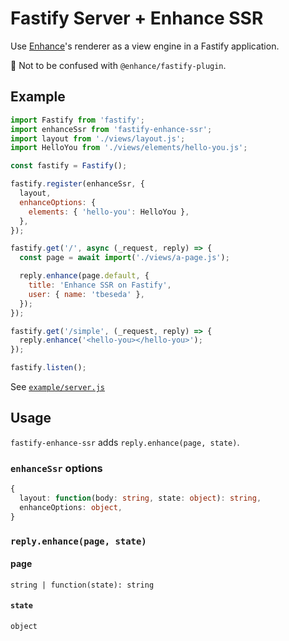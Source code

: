 # Fastify Server + Enhance SSR

Use [Enhance](https://enhance.dev)'s renderer as a view engine in a Fastify application.

💁 Not to be confused with `@enhance/fastify-plugin`.

## Example

```js
import Fastify from 'fastify';
import enhanceSsr from 'fastify-enhance-ssr';
import layout from './views/layout.js';
import HelloYou from './views/elements/hello-you.js';

const fastify = Fastify();

fastify.register(enhanceSsr, {
  layout,
  enhanceOptions: { 
    elements: { 'hello-you': HelloYou },
  },
});

fastify.get('/', async (_request, reply) => {
  const page = await import('./views/a-page.js');

  reply.enhance(page.default, {
    title: 'Enhance SSR on Fastify',
    user: { name: 'tbeseda' },
  });
});

fastify.get('/simple', (_request, reply) => {
  reply.enhance('<hello-you></hello-you>');
});

fastify.listen();
```

See [`example/server.js`](./example/server.js)

## Usage

`fastify-enhance-ssr` adds `reply.enhance(page, state)`.

### `enhanceSsr` options
```ts
{
  layout: function(body: string, state: object): string,
  enhanceOptions: object,
}
```

### `reply.enhance(page, state)`

#### page
`string | function(state): string`

#### `state`
`object`
